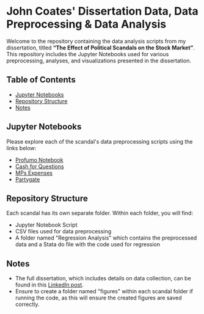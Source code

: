 # John Coates' Dissertation Data, Data Preprocessing & Data Analysis

Welcome to the repository containing the data analysis scripts from my dissertation, titled **“The Effect of Political Scandals on the Stock Market”**. This repository includes the Jupyter Notebooks used for various preprocessing, analyses, and visualizations presented in the dissertation.

## Table of Contents

- [Jupyter Notebooks](#jupyter-notebooks)
- [Repository Structure](#repository-structure)
- [Notes](#notes)

## Jupyter Notebooks 
<a id="jupyter-notebooks"></a>
Please explore each of the scandal's data preprocessing scripts using the links below:

- [Profumo Notebook](Profumo/Profumo%20notebook.ipynb)
- [Cash for Questions](Cash%20for%20questions/Cash%20for%20questions%20notebook.ipynb)
- [MPs Expenses](Mps%20expenses/Mp%20expenses%20notebook.ipynb)
- [Partygate](Partygate/Partygate%20notebook.ipynb)

## Repository Structure
<a id="repository-structure"></a>
Each scandal has its own separate folder. Within each folder, you will find:

- Jupyter Notebook Script
- CSV files used for data preprocessing
- A folder named "Regression Analysis" which contains the preprocessed data and a Stata do file with the code used for regression

## Notes
<a id="notes"></a>
- The full dissertation, which includes details on data collection, can be found in this [LinkedIn post](#).
- Ensure to create a folder named "figures" within each scandal folder if running the code, as this will ensure the created figures are saved correctly.
